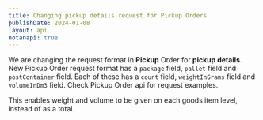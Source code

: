 ```yaml
---
title: Changing pickup details request for Pickup Orders
publishDate: 2024-01-08
layout: api
notanapi: true
---
```


We are changing the request format in __Pickup__ Order for __pickup details__.
New Pickup Order request format has a `package` field, `pallet` field and `postContainer` field.
Each of these has a `count` field, `weightInGrams` field  and `volumeInDm3` field.
Check Pickup Order api for request examples. 

This enables weight and volume to be given on each goods item level, instead of as a total. 

